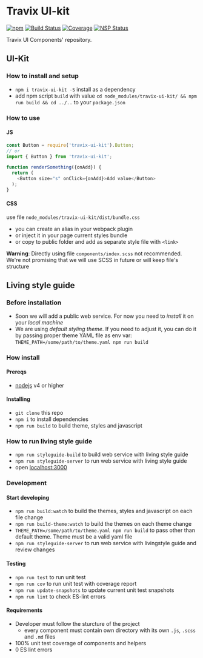 # Travix UI-kit

[![npm](https://img.shields.io/npm/v/travix-ui-kit.svg)](https://www.npmjs.com/package/travix-ui-kit) [![Build Status](https://img.shields.io/travis/Travix-International/travix-ui-kit/master.svg)](http://travis-ci.org/Travix-International/travix-ui-kit) [![Coverage](https://img.shields.io/coveralls/Travix-International/travix-ui-kit.svg)](https://coveralls.io/github/Travix-International/travix-ui-kit) [![NSP Status](https://nodesecurity.io/orgs/travix-international-bv/projects/4757808e-0ffc-47dd-9c82-c48e782631dd/badge)](https://nodesecurity.io/orgs/travix-international-bv/projects/4757808e-0ffc-47dd-9c82-c48e782631dd)

Travix UI Components' repository.

## UI-Kit
### How to install and setup
- `npm i travix-ui-kit -S` install as a dependency
- add npm script `build` with value `cd node_modules/travix-ui-kit/ && npm run build && cd ../..` to your `package.json`

### How to use
#### JS
 ```javascript
 const Button = require('travix-ui-kit').Button;
 // or
 import { Button } from 'travix-ui-kit';

 function renderSomething({onAdd}) {
   return (
     <Button size="s" onClick={onAdd}>Add value</Button>
   );
 }
 ```
#### CSS
use file `node_modules/travix-ui-kit/dist/bundle.css`
- you can create an alias in your webpack plugin
- or inject it in your page current styles bundle
- or copy to public folder and add as separate style file with `<link>`

**Warning**: Directly using file `components/index.scss` not recommended. We're not promising that we will use SCSS in future or will keep file's structure

## Living style guide

### Before installation
- Soon we will add a public web service. For now you need to *install* it on your *local machine*
- We are using *default styling theme*. If you need to adjust it, you can do it by passing proper theme YAML file as env var:
  `THEME_PATH=/some/path/to/theme.yaml npm run build`

### How install

#### Prereqs
- [nodejs](https://nodejs.org/en/) v4 or higher

#### Installing
- `git clone` this repo
- `npm i` to install dependencies
- `npm run build` to build theme, styles and javascript

### How to run living style guide
- `npm run styleguide-build` to build web service with living style guide
- `npm run styleguide-server` to run web service with living style guide
- open [localhost:3000](http://localhost:3000/)

### Development

#### Start developing

- `npm run build:watch` to build the themes, styles and javascript on each file change
- `npm run build-theme:watch` to build the themes on each theme change
- `THEME_PATH=/some/path/to/theme.yaml npm run build` to pass other than default theme. Theme must be a valid yaml file
- `npm run styleguide-server` to run web service with livingstyle guide and review changes

#### Testing

- `npm run test` to run unit test
- `npm run cov` to run unit test with coverage report
- `npm run update-snapshots` to update current unit test snapshots
- `npm run lint` to check ES-lint errors

#### Requirements


- Developer must follow the sturcture of the project
  - every component must contain own directory with its own `.js`, `.scss` and `.md` files
- 100% unit test coverage of components and helpers
- 0 ES lint errors
